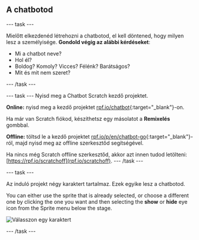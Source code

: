 ## A chatbotod

\--- task \---

Mielőtt elkezdenéd létrehozni a chatbotod, el kell döntened, hogy milyen lesz a személyisége. **Gondold végig az alábbi kérdéseket**:

+ Mi a chatbot neve?
+ Hol él?
+ Boldog? Komoly? Vicces? Félénk? Barátságos?
+ Mit és mit nem szeret?

\--- /task \---

\--- task \--- Nyisd meg a Chatbot Scratch kezdő projektet.

**Online:** nyisd meg a kezdő projektet [rpf.io/chatbot](http://rpf.io/chatbot-on){:target="_blank"}-on.

Ha már van Scratch fiókod, készíthetsz egy másolatot a **Remixelés** gombbal.

**Offline:** töltsd le a kezdő projektet [rpf.io/p/en/chatbot-go](http://rpf.io/p/en/chatbot-go){:target="_blank"}-ról, majd nyisd meg az offline szerkesztőd segítségével.

Ha nincs még Scratch offline szerkesztőd, akkor azt innen tudod letölteni:[https://rpf.io/scratchoff](rpf.io/scratchoff). \--- /task \---

\--- task \---

Az induló projekt négy karaktert tartalmaz. Ezek egyike lesz a chatbotod.

You can either use the sprite that is already selected, or choose a different one by clicking the one you want and then selecting the **show** or **hide** eye icon from the Sprite menu below the stage.

![Válasszon egy karaktert](images/chatbot-characters.png)

\--- /task \---